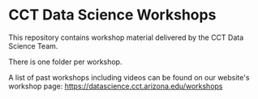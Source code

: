 # CCT Data Science Workshops

This repository contains workshop material delivered by the CCT Data Science Team. 

There is one folder per workshop.

A list of past workshops including videos can be found on our website's workshop page: https://datascience.cct.arizona.edu/workshops
